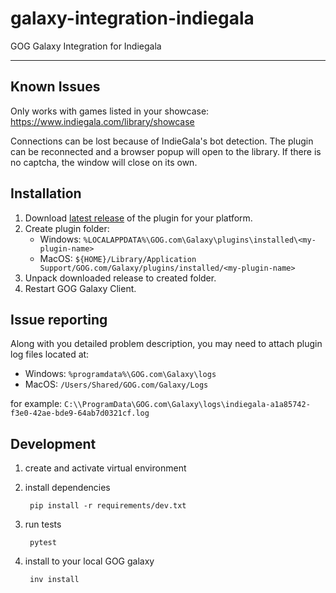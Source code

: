# galaxy-integration-indiegala

GOG Galaxy Integration for Indiegala

---
## Known Issues
Only works with games listed in your showcase: https://www.indiegala.com/library/showcase

Connections can be lost because of IndieGala's bot detection. The plugin can be reconnected and a browser popup will open to the library. If there is no captcha, the window will close on its own. 


## Installation
1. Download [latest release](https://github.com/burnhamup/galaxy-integration-indiegala/releases/latest) of the plugin for your platform.
2. Create plugin folder:
	- Windows: `%LOCALAPPDATA%\GOG.com\Galaxy\plugins\installed\<my-plugin-name>`
	- MacOS: `${HOME}/Library/Application Support/GOG.com/Galaxy/plugins/installed/<my-plugin-name>`
3. Unpack downloaded release to created folder.
4. Restart GOG Galaxy Client.

## Issue reporting
Along with you detailed problem description, you may need to attach plugin log files located at:
- Windows: `%programdata%\GOG.com\Galaxy\logs`
- MacOS: `/Users/Shared/GOG.com/Galaxy/Logs`

for example:
`C:\\ProgramData\GOG.com\Galaxy\logs\indiegala-a1a85742-f3e0-42ae-bde9-64ab7d0321cf.log`

## Development

1. create and activate virtual environment
2. install dependencies

        pip install -r requirements/dev.txt

3. run tests

        pytest
        
4. install to your local GOG galaxy
 
        inv install
